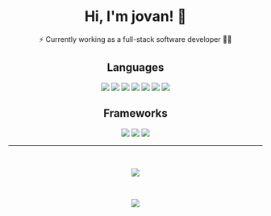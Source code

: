 
# <div align="center">Hi, I'm jovan! 👋</div>
<p align="center">⚡ Currently working as a full-stack software developer 👨‍💻</p>

## <div align="center">Languages</div>

<p align="center">
<img src="https://img.shields.io/badge/html5%20-%23E34F26.svg?&style=for-the-badge&logo=html5&logoColor=white"/>
<img src="https://img.shields.io/badge/css3%20-%231572B6.svg?&style=for-the-badge&logo=css3&logoColor=white"/>
<img src="https://img.shields.io/badge/javascript%20-%23323330.svg?&style=for-the-badge&logo=javascript&logoColor=%23F7DF1E"/>
<img src="https://img.shields.io/badge/typescript%20-%23007ACC.svg?&style=for-the-badge&logo=typescript&logoColor=white"/>
<img src="https://img.shields.io/badge/c%23%20-%23239120.svg?&style=for-the-badge&logo=c-sharp&logoColor=white"/>
<img src="https://img.shields.io/badge/dart-%230175C2.svg?&style=for-the-badge&logo=dart&logoColor=white"/>
<img src="https://img.shields.io/badge/python%20-%2314354C.svg?&style=for-the-badge&logo=python&logoColor=white"/>
</p>

## <div align="center">Frameworks</div>

<p align="center">
<img src="https://img.shields.io/badge/react%20-%231572B6.svg?&style=for-the-badge&logo=react&logoColor=white"/>
<img src="https://img.shields.io/badge/Flutter%20-%2302569B.svg?&style=for-the-badge&logo=Flutter&logoColor=white" />
<img src="https://img.shields.io/badge/node.js%20-%2343853D.svg?&style=for-the-badge&logo=node.js&logoColor=white"/>
</p>

---
<br>

<p align="center"><img src="https://github-readme-stats.vercel.app/api?username=miljkovicjovan&show_icons=true&count_private=true&hide_border=true&theme=github_dark" align="center" /></p>  

<br>

<p align="center">
<img src="https://komarev.com/ghpvc/?username=miljkovicjovan&&style=flat-square" align="center" />
</p>
